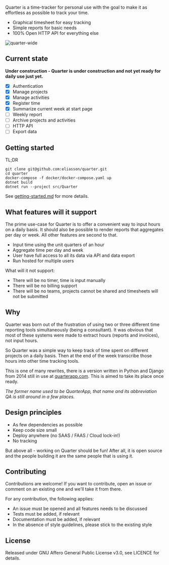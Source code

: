 Quarter is a time-tracker for personal use with the goal to make it as effortless as possible
to track your time.

- Graphical timesheet for easy tracking
- Simple reports for basic needs
- 100% Open HTTP API for everything else

![quarter-wide](https://user-images.githubusercontent.com/136971/150692080-97a16190-2172-42c4-87ff-e63ff55e8ba4.png)

## Current state

**Under construction - Quarter is under construction and not yet ready for daily use just yet.**

- [x] Authentication
- [x] Manage projects
- [x] Manage activities
- [x] Register time
- [x] Summarize current week at start page
- [ ] Weekly report
- [ ] Archive projects and activities
- [ ] HTTP API
- [ ] Export data

## Getting started

TL;DR
```
git clone git@github.com:eliasson/quarter.git
cd quarter
docker-compose -f docker/docker-compose.yaml up
dotnet build
dotnet run --project src/Quarter 
```

See [getting-started.md](docs/getting-started.md) for more details.

## What features will it support

The prime use-case for Quarter is to offer a convenient way to input hours on a daily basis. It should
also be possible to render reports that aggregates per day or week. All other features are second to that.

- Input time using the unit quarters of an hour
- Aggregate time per day and week
- User have full access to all its data via API and data export
- Run hosted for multiple users

What will it not support:

- There will be no timer, time is input manually
- There will be no billing support
- There will be no teams, projects cannot be shared and timesheets will not be submitted

## Why

Quarter was born out of the frustration of using two or three different time reporting tools
simultaneously (being a consultant). It was obvious that most of these systems were made to
extract hours (reports and invoices), not input hours.

So Quarter was a simple way to keep track of time spent on different projects on a daily
basis. Then at the end of the week transcribe those hours into other time tracking tools.

This is one of many rewrites, there is a version written in Python and Django from 2014
still in use at [quarterapp.com](http://www.quarterapp.com). This is aimed to take its place once ready.

_The former name used to be QuarterApp, that name and its abbreviation QA is still around in a few places._

## Design principles

- As few dependencies as possible
- Keep code size small
- Deploy anywhere (no SAAS / FAAS / Cloud lock-in!)
- No tracking

But above all - working on Quarter should be fun! After all, it is open source and the people
building it are the same people that is using it.

## Contributing

Contributions are welcome! If you want to contribute, open an issue or comment on an existing
one and we'll take it from there.

For any contribution, the following applies:

- An issue must be opened and all features needs to be discussed
- Tests must be added, if relevant
- Documentation must be added, if relevant
- In the absence of style guidelines, please stick to the existing style

## License

Released under GNU Affero General Public License v3.0, see LICENCE for details.
